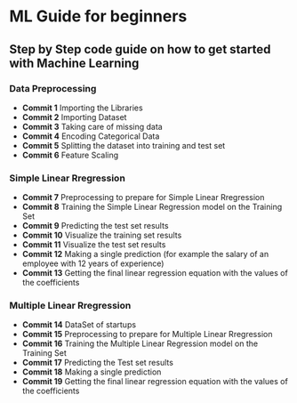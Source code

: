 # ML Guide for beginners

## Step by Step code guide on how to get started with Machine Learning

### Data Preprocessing

- **Commit 1** Importing the Libraries
- **Commit 2** Importing Dataset
- **Commit 3** Taking care of missing data
- **Commit 4** Encoding Categorical Data
- **Commit 5** Splitting the dataset into training and test set
- **Commit 6** Feature Scaling

### Simple Linear Rregression

- **Commit 7** Preprocessing to prepare for Simple Linear Rregression
- **Commit 8** Training the Simple Linear Regression model on the Training Set
- **Commit 9** Predicting the test set results
- **Commit 10** Visualize the training set results
- **Commit 11** Visualize the test set results
- **Commit 12** Making a single prediction (for example the salary of an employee with 12 years of experience)
- **Commit 13** Getting the final linear regression equation with the values of the coefficients

### Multiple Linear Rregression

- **Commit 14** DataSet of startups
- **Commit 15** Preprocessing to prepare for Multiple Linear Rregression
- **Commit 16** Training the Multiple Linear Regression model on the Training Set
- **Commit 17** Predicting the Test set results
- **Commit 18** Making a single prediction
- **Commit 19** Getting the final linear regression equation with the values of the coefficients